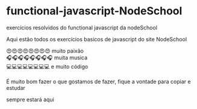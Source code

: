 # functional-javascript-NodeSchool
exercícios resolvidos do functional javascript da nodeSchool

Aqui estão todos os exercícios basicos de javascript do site NodeSchool

😍😍😍😍😍😍😍😍 muito paixão<br/> 🎧🎧🎧🎧🎧🎧🎧🎧 muita musica<br/> 💻💻💻💻💻💻💻💻 e muito código<br/><br/>
É muito bom fazer o que gostamos de fazer,
fique a vontade para copiar e estudar

sempre estará aqui
